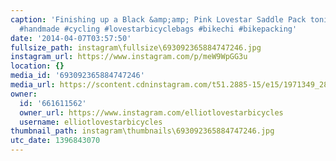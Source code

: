 ```yaml
---
caption: 'Finishing up a Black &amp;amp; Pink Lovestar Saddle Pack tonight. #handmadeisbetter
  #handmade #cycling #lovestarbicyclebags #bikechi #bikepacking'
date: '2014-04-07T03:57:50'
fullsize_path: instagram\fullsize\693092365884747246.jpg
instagram_url: https://www.instagram.com/p/meW9WpGG3u
location: {}
media_id: '693092365884747246'
media_url: https://scontent.cdninstagram.com/t51.2885-15/e15/1971349_288691161296485_1518508877_n.jpg?ig_cache_key=NjkzMDkyMzY1ODg0NzQ3MjQ2.2
owner:
  id: '661611562'
  owner_url: https://www.instagram.com/elliotlovestarbicycles
  username: elliotlovestarbicycles
thumbnail_path: instagram\thumbnails\693092365884747246.jpg
utc_date: 1396843070
---
```

